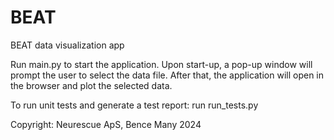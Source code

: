# BEAT
BEAT data visualization app

Run main.py to start the application.
Upon start-up, a pop-up window will prompt the user to select the data file. 
After that, the application will open in the browser and plot the selected data.

To run unit tests and generate a test report: run run_tests.py

Copyright:
Neurescue ApS, Bence Many
2024
